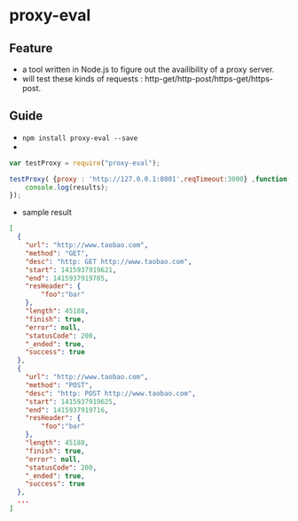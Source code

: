 proxy-eval
=====================

Feature
---------------------
* a tool written in Node.js to figure out the availibility of a proxy server.
* will test these kinds of requests : http-get/http-post/https-get/https-post.

Guide
---------------------
* ``npm install proxy-eval --save``
* 

```javascript
var testProxy = require("proxy-eval");

testProxy( {proxy : 'http://127.0.0.1:8001',reqTimeout:3000} ,function(results){
	console.log(results);
});
```


* sample result

```json
[
  {
    "url": "http://www.taobao.com",
    "method": "GET",
    "desc": "http: GET http://www.taobao.com",
    "start": 1415937919621,
    "end": 1415937919705,
    "resHeader": {
   		"foo":"bar"
    },
    "length": 45188,
    "finish": true,
    "error": null,
    "statusCode": 200,
    "_ended": true,
    "success": true
  },
  {
    "url": "http://www.taobao.com",
    "method": "POST",
    "desc": "http: POST http://www.taobao.com",
    "start": 1415937919625,
    "end": 1415937919716,
    "resHeader": {
   		"foo":"bar"
    },
    "length": 45188,
    "finish": true,
    "error": null,
    "statusCode": 200,
    "_ended": true,
    "success": true
  },
  ...
]
```

